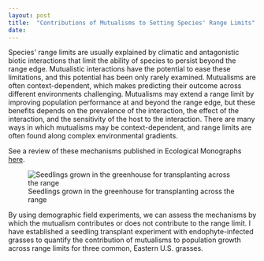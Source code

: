 ```yaml
---
layout: post
title:  "Contributions of Mutualisms to Setting Species' Range Limits"
date:   
---
```


<p class="intro"><span class="dropcap">S</span>pecies' range limits are usually explained by climatic and antagonistic biotic interactions that limit the ability of species to persist beyond the range edge. Mutualistic interactions have the potential to ease these limitations, and this potential has been only rarely examined. Mutualisms are often context-dependent, which makes predicting their outcome across different environments challenging. Mutualisms may extend a range limit by improving population performance at and beyond the range edge, but these benefits depends on the prevalence of the interaction, the effect of the interaction, and the sensitivity of the host to the interaction. There are many ways in which mutualisms may be context-dependent, and range limits are often found along complex environmental gradients. 
  
See a review of these mechanisms published in Ecological Monographs <a href="https://esajournals.onlinelibrary.wiley.com/doi/full/10.1002/ecm.1558" target="_blank">here</a>.
  
  <figure>
   <img src="{{ '/assets/img/seedlings.jpg' | prepend: site.baseurl }}" alt="Seedlings grown in the greenhouse for transplanting across the range"> 
   <figcaption> Seedlings grown in the greenhouse for transplanting across the range </figcaption>
</figure>
  
By using demographic field experiments, we can assess the mechanisms by which the mutualism contributes or does not contribute to the range limit. I have established a seedling transplant experiment with endophyte-infected grasses to quantify the contribution of mutualisms to population growth across range limits for three common, Eastern U.S. grasses.</p>

